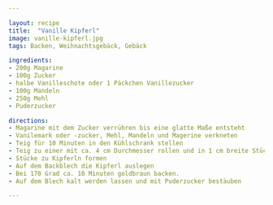 ```yaml
---

layout: recipe
title:  "Vanille Kipferl"
image: vanille-kipferl.jpg
tags: Backen, Weihnachtsgebäck, Gebäck

ingredients:
- 200g Magarine
- 100g Zucker
- halbe Vanilleschote oder 1 Päckchen Vanillezucker
- 100g Mandeln
- 250g Mehl
- Puderzucker

directions:
- Magarine mit dem Zucker verrühren bis eine glatte Maße entsteht
- Vanilemark oder -zucker, Mehl, Mandeln und Magerine verkneten
- Teig für 10 Minuten in den Kühlschrank stellen
- Teig zu einer mit ca. 4 cm Durchmesser rollen und in 1 cm breite Stücke schneiden
- Stücke zu Kipferln formen
- Auf dem Backblech die Kipferl auslegen
- Bei 170 Grad ca. 10 Minuten goldbraun backen.
- Auf dem Blech kalt werden lassen und mit Puderzucker bestäuben

---
```


